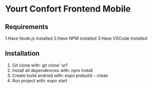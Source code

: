 # Yourt Confort Frontend Mobile

## Requirements
1.Have Node.js installed
2.Have NPM installed
3.Have VSCode installed

## Installation
1. Git clone with: git clone 'url'
2. Install all dependencies with: npm install
3. Create build android with: expo prebuild --clean
4. Run project with: expo start